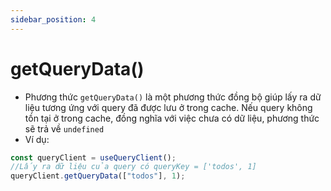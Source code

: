 ```yaml
---
sidebar_position: 4
---
```


# getQueryData()

- Phương thức `getQueryData()` là một phương thức đồng bộ giúp lấy ra dữ liệu tương ứng với query đã được lưu ở trong cache. Nếu query không tồn tại ở trong cache, đồng nghĩa với việc chưa có dữ liệu, phương thức sẽ trả về `undefined`
- Ví dụ:

```ts
const queryClient = useQueryClient();
//Lấy ra dữ liệu của query có queryKey = ['todos', 1]
queryClient.getQueryData(["todos"], 1);
```
